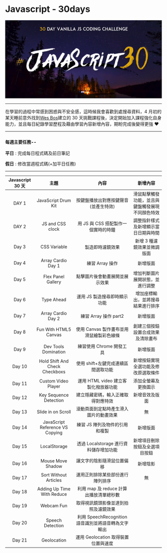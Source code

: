 # Javascript - 30days

<div align=center><img src="bg.png" width="800px"></div>

---

在學習的過程中常感到困惑與不安全感，這時候我會喜歡到處搜尋資料，4 月初的某天睡前意外找到[Wes Bos](https://javascript30.com/)建立的 30 天挑戰課程後，決定開始加入課程強化自身能力，並且每日紀錄學習歷程及藉由學習內容新增內容，期盼完成後變得更強 ❤

---

### `每週主要任務--`

**平日** : 完成每日程式碼及前日筆記

**假日** : 修改當週程式碼(+加平日任務)

---

| Javascript 30 天 |              主題               |                        內容                         |                     新增內容                     |
| :--------------: | :-----------------------------: | :-------------------------------------------------: | :----------------------------------------------: |
|      DAY 1       |       JavaScript Drum Kit       |        按鍵盤播放出對應按鍵聲音(並產生特效)         | 滑鼠點擊觸發功能，並且與鍵盤觸發展現不同顏色特效 |
|      DAY 2       |        JS and CSS clock         |         用 JS 與 CSS 搭配製作一個實時的時鐘         |       調整指針樣式及新增顯示當日日期與時間       |
|      Day 3       |          CSS Variable           |                  製造即時濾鏡效果                   |           新增 3 種濾鏡效果並微調版面            |
|      Day 4       |       Array Cardio Day 1        |                   練習 Array 操作                   |                     新增版面                     |
|      Day 5       |       Flex Panel Gallery        |           點擊圖片後會動畫展開並展示效果            |         增加判斷圖片展開狀態，並進行調整         |
|      Day 6       |           Type Ahead            |            運用 JS 製造搜尋即時顯示功能             |        增加座標輸出，並將搜尋結果進行排序        |
|      Day 7       |       Array Cardio Day 2        |                練習 Array 操作 part2                |                     新增版面                     |
|      Day 8       |      Fun With HTML5 Canvas      |      使用 Canvas 製作畫布並用滑鼠繪製彩色線條       |        創建三個按鈕設置合成效果及清除畫布        |
|      Day 9       |      Dev Tools Domination       |              練習使用 Chrome 開發工具               |                     新增版面                     |
|      Day 10      | Hold Shift And Check Checkboxs  |         使用 shift+左鍵完成連續區間選取功能         |       新增按鈕實現全選功能及修改原選取條件       |
|      Day 11      |       Custom Video Player       |        運用 HTML video 建立客製化撥放器功能         |               添加全螢幕及更換圖示               |
|      Day 12      |     Key Sequence Detection      |         建立隱藏密碼，輸入正確取得對應特效          |                  新增音效及版面                  |
|      Day 13      |       Slide in on Scroll        |       滾動頁面到定點時產生滑入圖片的動畫效果        |                        無                        |
|      Day 14      | JavaScript Reference VS Copying |           練習 JS 陣列及物件的引用和複製            |                     新增版面                     |
|      Day 15      |          LocalStorage           |       透過 Localstorage 進行資料儲存增加功能        |          新增項目刪除按鈕及全選項目按鈕          |
|      Day 16      |        Mouse Move Shadow        |             讓文字的陰影隨滑鼠位置偏移              |                     新增陰影                     |
|      Day 17      |      Sort Without Articles      |          運用正則排除某些部份進行陣列排序           |                        無                        |
|      Day 18      |   Adding Up Time With Reduce    |       利用 map 及 reduce 計算出播放清單總秒數       |                                                  |
|      Day 19      |           Webcam Fun            |        取得視訊鏡頭影像並達到拍照及濾鏡效果         |                                                  |
|      Day 20      |        Speech Detection         | 利用 SpeechRecognition 語音識別並將語音轉為文字輸出 |                                                  |
|      Day 21      |           Geolocation           |         運用 Geolocation 取得裝置位置與速度         |                                                  |
